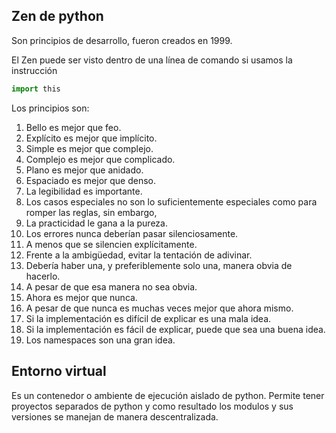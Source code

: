  ## Zen de python

Son principios de desarrollo, fueron creados en 1999.

El Zen puede ser visto dentro de una línea de comando si usamos la instrucción

```python
import this
```

Los principios son:

 1. Bello es mejor que feo.
 2. Explícito es mejor que implícito.
 3. Simple es mejor que complejo.
 4. Complejo es mejor que complicado.
 5. Plano es mejor que anidado.
 6. Espaciado es mejor que denso.
 7. La legibilidad es importante.
 8. Los casos especiales no son lo suficientemente especiales como para romper las reglas, sin embargo, 
 9. La practicidad le gana a la pureza.
 10. Los errores nunca deberían pasar silenciosamente.
 11. A menos que se silencien explícitamente.
 12. Frente a la ambigüedad, evitar la tentación de adivinar.
 13. Debería haber una, y preferiblemente solo una, manera obvia de hacerlo.
 14. A pesar de que esa manera no sea obvia.
 15. Ahora es mejor que nunca. 
 16. A pesar de que nunca es muchas veces mejor que ahora mismo.
 17. Si la implementación es difícil de explicar es una mala idea.
 18. Si la implementación es fácil de explicar, puede que sea una buena idea.
 19. Los namespaces son una gran idea.

## Entorno virtual
Es un contenedor o ambiente de ejecución aislado de python. Permite tener proyectos separados de python y como resultado los modulos y sus versiones se manejan de manera descentralizada.
<!--stackedit_data:
eyJoaXN0b3J5IjpbNjM0NDk3NDY3LDIwNjg3Mzg5MDVdfQ==
-->